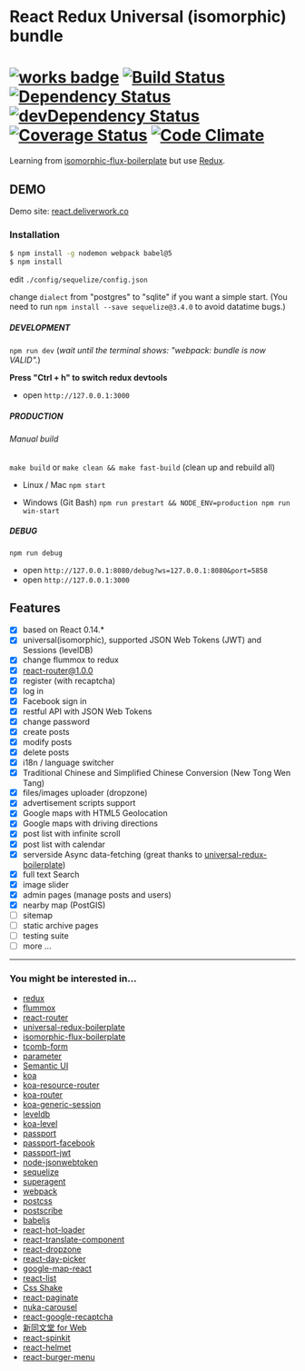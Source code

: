 # React Redux Universal (isomorphic) bundle
[![works badge](https://cdn.rawgit.com/nikku/works-on-my-machine/v0.2.0/badge.svg)](https://github.com/nikku/works-on-my-machine)
[![Build Status](https://travis-ci.org/lancetw/react-isomorphic-bundle.svg)](https://travis-ci.org/lancetw/react-isomorphic-bundle)
[![Dependency Status](https://david-dm.org/lancetw/react-isomorphic-bundle.svg)](https://david-dm.org/lancetw/react-isomorphic-bundle)
[![devDependency Status](https://david-dm.org/lancetw/react-isomorphic-bundle/dev-status.svg)](https://david-dm.org/lancetw/react-isomorphic-bundle#info=devDependencies)
[![Coverage Status](https://coveralls.io/repos/lancetw/react-isomorphic-bundle/badge.svg?branch=master)](https://coveralls.io/r/lancetw/react-isomorphic-bundle?branch=master)
[![Code Climate](https://codeclimate.com/github/lancetw/react-isomorphic-bundle/badges/gpa.svg)](https://codeclimate.com/github/lancetw/react-isomorphic-bundle)
=================

Learning from [isomorphic-flux-boilerplate](https://github.com/iam4x/isomorphic-flux-boilerplate) but use [Redux](https://github.com/gaearon/redux).

## DEMO

Demo site: [react.deliverwork.co](http://react.deliverwork.co)

### Installation

```bash
$ npm install -g nodemon webpack babel@5
$ npm install
```

edit `./config/sequelize/config.json`

change `dialect` from "postgres" to "sqlite" if you want a simple start.
(You need to run `npm install --save sequelize@3.4.0` to avoid datatime bugs.)

##### DEVELOPMENT

`npm run dev` (*wait until the terminal shows: "webpack: bundle is now VALID".*)

**Press "Ctrl + h" to switch redux devtools**

* open `http://127.0.0.1:3000`

##### PRODUCTION

###### Manual build

`make build`
or `make clean && make fast-build` (clean up and rebuild all)

* Linux / Mac
`npm start`

* Windows (Git Bash)
`npm run prestart && NODE_ENV=production npm run win-start`

##### DEBUG

`npm run debug`

* open `http://127.0.0.1:8080/debug?ws=127.0.0.1:8080&port=5858`
* open `http://127.0.0.1:3000`

## Features

- [x] based on React 0.14.*
- [x] universal(isomorphic), supported JSON Web Tokens (JWT) and Sessions (levelDB)
- [x] change flummox to redux
- [x] react-router@1.0.0
- [x] register (with recaptcha)
- [x] log in
- [x] Facebook sign in
- [x] restful API with JSON Web Tokens
- [x] change password
- [x] create posts
- [x] modify posts
- [x] delete posts
- [x] i18n / language switcher
- [x] Traditional Chinese and Simplified Chinese Conversion (New Tong Wen Tang)
- [x] files/images uploader (dropzone)
- [x] advertisement scripts support
- [x] Google maps with HTML5 Geolocation
- [x] Google maps with driving directions
- [x] post list with infinite scroll
- [x] post list with calendar
- [x] serverside Async data-fetching (great thanks to [universal-redux-boilerplate](https://github.com/savemysmartphone/universal-redux-boilerplate))
- [x] full text Search
- [x] image slider
- [x] admin pages (manage posts and users)
- [x] nearby map (PostGIS)
- [ ] sitemap
- [ ] static archive pages
- [ ] testing suite
- [ ] more ...

---

### You might be interested in...

* [redux](https://github.com/gaearon/redux)
* [flummox](https://github.com/acdlite/flummox)
* [react-router](https://github.com/rackt/react-router)
* [universal-redux-boilerplate](https://github.com/savemysmartphone/universal-redux-boilerplate)
* [isomorphic-flux-boilerplate](https://github.com/iam4x/isomorphic-flux-boilerplate)
* [tcomb-form](https://github.com/gcanti/tcomb-form)
* [parameter](https://github.com/node-modules/parameter)
* [Semantic UI](http://semantic-ui.com/)
* [koa](https://github.com/koajs/koa)
* [koa-resource-router](https://github.com/alexmingoia/koa-resource-router)
* [koa-router](https://github.com/alexmingoia/koa-router)
* [koa-generic-session](https://github.com/koajs/generic-session)
* [leveldb](https://github.com/google/leveldb)
* [koa-level](https://github.com/purposeindustries/koa-level)
* [passport](https://github.com/jaredhanson/passport)
* [passport-facebook](https://github.com/jaredhanson/passport-facebook)
* [passport-jwt](https://github.com/themikenicholson/passport-jwt)
* [node-jsonwebtoken](https://github.com/auth0/node-jsonwebtoken)
* [sequelize](https://github.com/sequelize/sequelize)
* [superagent](https://github.com/visionmedia/superagent)
* [webpack](https://github.com/webpack/webpack)
* [postcss](https://github.com/postcss/postcss)
* [postscribe](https://github.com/krux/postscribe)
* [babeljs](https://github.com/babel/babel)
* [react-hot-loader](https://github.com/gaearon/react-hot-loader)
* [react-translate-component](https://github.com/martinandert/react-translate-component)
* [react-dropzone](https://github.com/paramaggarwal/react-dropzone)
* [react-day-picker](https://github.com/gpbl/react-day-picker)
* [google-map-react](https://github.com/istarkov/google-map-react)
* [react-list](https://github.com/orgsync/react-list)
* [Css Shake](http://elrumordelaluz.github.io/csshake/)
* [react-paginate](https://github.com/AdeleD/react-paginate)
* [nuka-carousel](https://github.com/kenwheeler/nuka-carousel)
* [react-google-recaptcha](https://github.com/dozoisch/react-google-recaptcha)
* [新同文堂 for Web](http://tongwen.openfoundry.org)
* [react-spinkit](https://github.com/KyleAMathews/react-spinkit)
* [react-helmet](https://github.com/nfl/react-helmet)
* [react-burger-menu](http://negomi.github.io/react-burger-menu/)
